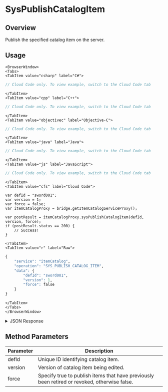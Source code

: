 # SysPublishCatalogItem
## Overview
Publish the specified catalog item on the server.

<PartialServop service_name="itemCatalog" operation_name="SYS_PUBLISH_CATALOG_ITEM" />

## Usage

```mdx-code-block
<BrowserWindow>
<Tabs>
<TabItem value="csharp" label="C#">
```

```csharp
// Cloud Code only. To view example, switch to the Cloud Code tab
```

```mdx-code-block
</TabItem>
<TabItem value="cpp" label="C++">
```

```cpp
// Cloud Code only. To view example, switch to the Cloud Code tab
```

```mdx-code-block
</TabItem>
<TabItem value="objectivec" label="Objective-C">
```

```objectivec
// Cloud Code only. To view example, switch to the Cloud Code tab
```

```mdx-code-block
</TabItem>
<TabItem value="java" label="Java">
```

```java
// Cloud Code only. To view example, switch to the Cloud Code tab
```

```mdx-code-block
</TabItem>
<TabItem value="js" label="JavaScript">
```

```javascript
// Cloud Code only. To view example, switch to the Cloud Code tab
```

```mdx-code-block
</TabItem>
<TabItem value="cfs" label="Cloud Code">
```

```cfscript
var defId = "sword001";
var version = 1;
var force = false;
var itemCatalogProxy = bridge.getItemCatalogServiceProxy();

var postResult = itemCatalogProxy.sysPublishCatalogItem(defId, version, force);
if (postResult.status == 200) {
    // Success!
}
```

```mdx-code-block
</TabItem>
<TabItem value="r" label="Raw">
```

```r
{
	"service": "itemCatalog",
	"operation": "SYS_PUBLISH_CATALOG_ITEM",
	"data": {
		"defId": "sword001",
		"version": 1,
		"force": false
	}
}
```

```mdx-code-block
</TabItem>
</Tabs>
</BrowserWindow>
```

<details>
<summary>JSON Response</summary>

```json
{
  "data": {
    "defId": "sword001",
    "name": "Cherry Sword",
    "desc": "A crimson sword whose blade was forged in Cherry Kool-aid!",
    "type": "ITEM",
    "category": "sword",
    "tags": [
      "weapon",
      "pointy",
      "crimson",
      "cherry"
    ],
    "buyPrice": {
      "coins": 250
    },
    "sellPrice": {
      "coins": 180
    },
    "image": "//cherrySword.jpg",
    "resourceGroup": "equipment.asset",
    "resourceTag": "sword001",
    "meta": {
      "speed": 80,
      "damage": 10,
      "accuracy": 85,
      "range": 7
    },
    "initData": {
      "condition": 100,
      "bonus": 0
    },
    "pState": "PUBLISHED",
    "publishedAt": 1567192243524,
    "createdAt": 1567192113061,
    "updatedAt": 1567192243524,
    "version": 4,
    "stackable": false,
    "consumable": false,
    "uses": null,
    "coolDownSecs": 0,
    "recoverySecs": 0,
    "activatable": false,
    "statusName": null,
    "activeSecs": null,
    "tradable": false,
    "blockchain": false,
    "blockchainDefId": null
  },
  "status": 200
}
```
</details>

## Method Parameters
Parameter | Description
--------- | -----------
defId | Unique ID identifying catalog item. 
version | Version of catalog item being edited. 
force | Specify true to publish items that have previously been retired or revoked, otherwise false. 


